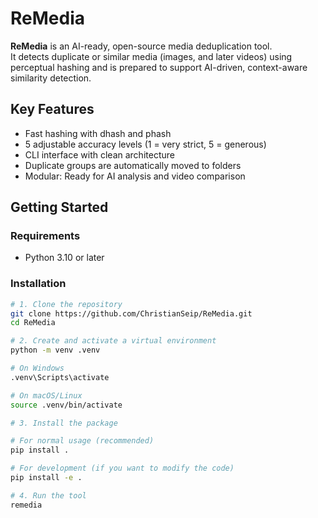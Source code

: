 # ReMedia

**ReMedia** is an AI-ready, open-source media deduplication tool.  
It detects duplicate or similar media (images, and later videos) using perceptual hashing and is prepared to support AI-driven, context-aware similarity detection.

## Key Features

- Fast hashing with dhash and phash
- 5 adjustable accuracy levels (1 = very strict, 5 = generous)
- CLI interface with clean architecture
- Duplicate groups are automatically moved to folders
- Modular: Ready for AI analysis and video comparison

## Getting Started

### Requirements
- Python 3.10 or later

### Installation

```bash
# 1. Clone the repository
git clone https://github.com/ChristianSeip/ReMedia.git
cd ReMedia

# 2. Create and activate a virtual environment
python -m venv .venv

# On Windows
.venv\Scripts\activate

# On macOS/Linux
source .venv/bin/activate

# 3. Install the package

# For normal usage (recommended)
pip install .

# For development (if you want to modify the code)
pip install -e .

# 4. Run the tool
remedia
```